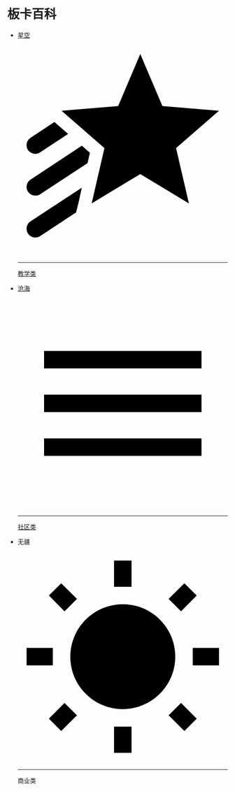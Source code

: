 # 板卡百科

<div class="grid cards ecos-brd-card-home">
  <ul>
    <li>
      <a href="starry-sky/index.html">
        <p>星空</p>
          <svg viewBox="0 0 24 24"><path d="M18.09 11.77L19.56 18.1L14 14.74L8.44 18.1L9.9 11.77L5 7.5L11.47 6.96L14 1L16.53 6.96L23 7.5L18.09 11.77M2 12.43C2.19 12.43 2.38 12.37 2.55 12.26L5.75 10.15L4.18 8.79L1.45 10.59C.989 10.89 .861 11.5 1.16 12C1.36 12.27 1.68 12.43 2 12.43M1.16 21.55C1.36 21.84 1.68 22 2 22C2.19 22 2.38 21.95 2.55 21.84L6.66 19.13L7 17.76L7.31 16.31L1.45 20.16C.989 20.47 .861 21.09 1.16 21.55M1.45 15.38C.989 15.68 .861 16.3 1.16 16.76C1.36 17.06 1.68 17.21 2 17.21C2.19 17.21 2.38 17.16 2.55 17.05L7.97 13.5L8.24 12.31L7.32 11.5L1.45 15.38Z" /></svg>
        <hr>
        <div>教学类</div>
      </a>
    </li>
    <li>
      <a href="vast-sea/index.html">
        <p>沧海</p>
        <svg viewBox="0 0 24 24"><path d="M3,6H21V8H3V6M3,11H21V13H3V11M3,16H21V18H3V16Z" /></svg>
        <hr>
        <div>社区类</div>
      </a>
    </li>
    <li>
      <a>
        <p>无疆</p>
          <svg viewBox="0 0 24 24"><path d="M3.55 19.09L4.96 20.5L6.76 18.71L5.34 17.29M12 6C8.69 6 6 8.69 6 12S8.69 18 12 18 18 15.31 18 12C18 8.68 15.31 6 12 6M20 13H23V11H20M17.24 18.71L19.04 20.5L20.45 19.09L18.66 17.29M20.45 5L19.04 3.6L17.24 5.39L18.66 6.81M13 1H11V4H13M6.76 5.39L4.96 3.6L3.55 5L5.34 6.81L6.76 5.39M1 13H4V11H1M13 20H11V23H13" /></svg>
        <hr>
        <div>商业类</div>
      </a>
    </li>
  </ul>
</div>
